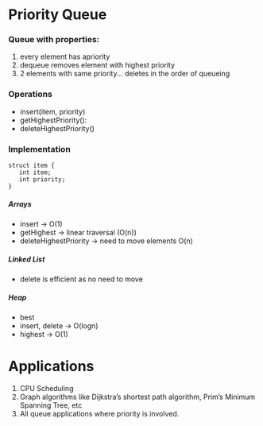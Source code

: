 # Priority Queue

### Queue with properties:

1. every element has apriority
2. dequeue removes element with highest priority
3. 2 elements with same priority... deletes in the order of queueing
   
### Operations 

* insert(item, priority)
* getHighestPriority():
* deleteHighestPriority()

### Implementation

```
struct item {
   int item;
   int priority;
}
```

##### Arrays

* insert -> O(1)
* getHighest -> linear traversal (O(n))
* deleteHighestPriority -> need to move elements O(n)

##### Linked List

* delete is efficient as no need to move 
  
##### Heap

* best
* insert, delete -> O(logn)
* highest -> O(1)

<!-- TODO https://www.geeksforgeeks.org/priority-queue-in-cpp-stl/ -->

# Applications

1. CPU Scheduling
2. Graph algorithms like Dijkstra’s shortest path algorithm, Prim’s Minimum Spanning Tree, etc
3. All queue applications where priority is involved.